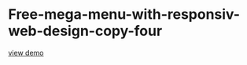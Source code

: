 # Free-mega-menu-with-responsiv-web-design-copy-four
<a href="http://webi4u.com/web/article/Free-mega-menu-with-responsiv-web-design-copy-four/">
  view demo
  </a>
